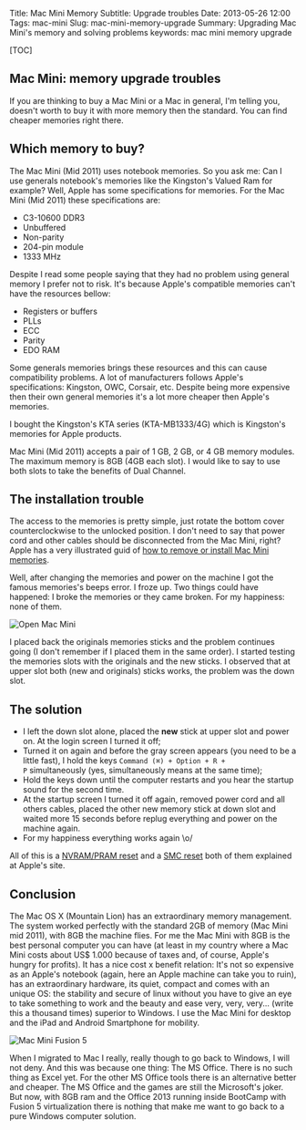 ﻿Title: Mac Mini Memory
Subtitle: Upgrade troubles
Date: 2013-05-26 12:00
Tags: mac-mini
Slug: mac-mini-memory-upgrade
Summary: Upgrading Mac Mini's memory and solving problems
keywords: mac mini memory upgrade

[TOC]

## Mac Mini: memory upgrade troubles

If you are thinking to buy a Mac Mini or a Mac in general, I'm telling you, doesn't worth to buy it with more memory then the standard. You can find cheaper memories right there.
		

## Which memory to buy?
			
The Mac Mini (Mid 2011) uses notebook memories. So you ask me: Can I use generals notebook's memories like the Kingston's Valued Ram for example? Well, Apple has some specifications for memories. For the Mac Mini (Mid 2011) these specifications are:

* C3-10600 DDR3
* Unbuffered
* Non-parity
* 204-pin module
* 1333 MHz

Despite I read some people saying that they had no problem using general memory I prefer not to risk. It's because Apple's compatible memories can't have the resources bellow:

* Registers or buffers
* PLLs
* ECC
* Parity
* EDO RAM

Some generals memories brings these resources and this can cause compatibility problems. A lot of manufacturers follows Apple's specifications: Kingston, OWC, Corsair, etc. Despite being more expensive then their own general memories it's a lot more cheaper then Apple's memories.

I bought the Kingston's KTA series (KTA-MB1333/4G) which is Kingston's memories for Apple products.

Mac Mini (Mid 2011) accepts a pair of 1 GB, 2 GB, or 4 GB memory modules. The maximum memory is 8GB (4GB each slot). I would like to say to use both slots to take the benefits of Dual Channel.

## The installation trouble

The access to the memories is pretty simple, just rotate the bottom cover counterclockwise to the unlocked position. I don't need to say that power cord and other cables should be disconnected from the Mac Mini, right? Apple has a very illustrated guid of [how to remove or install Mac Mini memories](http://support.apple.com/kb/ht4432).

Well, after changing the memories and power on the machine I got the famous memories's beeps error. I froze up. Two things could have happened: I broke the memories or they came broken. For my happiness: none of them.

![Open Mac Mini]({filename}/img/memoria-mac-mini.jpg)

I placed back the originals memories sticks and the problem continues going (I don't remember if I placed them in the same order). I started testing the memories slots with the originals and the new sticks. I observed that at upper slot both (new and originals) sticks works, the problem was the down slot.

## The solution

* I left the down slot alone, placed the **new** stick at upper slot and power on. At the login screen I turned it off;
* Turned it on again and before the gray screen appears (you need to be a little fast), I hold the keys <code>Command (⌘) + Option + R + P</code> simultaneously (yes, simultaneously means at the same time);
* Hold the keys down until the computer restarts and you hear the startup sound for the second time.
* At the startup screen I turned it off again, removed power cord and all others cables, placed the other new memory stick at down slot and waited more 15 seconds before replug everything and power on the machine again.
* For my happiness everything works again \o/

All of this is a [NVRAM/PRAM reset](http://support.apple.com/kb/HT1379) and a [SMC reset](http://support.apple.com/kb/HT3964) both of them explained at Apple's site.

## Conclusion

The Mac OS X (Mountain Lion) has an extraordinary memory management. The system worked perfectly with the standard 2GB of memory (Mac Mini mid 2011), with 8GB the machine flies. For me the Mac Mini with 8GB is the best personal computer you can have (at least in my country where a Mac Mini costs about US$ 1.000 because of taxes and, of course, Apple's hungry for profits). It has a nice cost x benefit relation: It's not so expensive as an Apple's notebook (again, here an Apple machine can take you to ruin), has an extraordinary hardware, its quiet, compact and comes with an unique OS: the stability and secure of linux without you have to give an eye to take something to work and the beauty and ease very, very, very... (write this a thousand times) superior to Windows. I use the Mac Mini for desktop and the iPad and Android Smartphone for mobility.

![Mac Mini Fusion 5]({filename}/img/excel-fusion.jpg)

When I migrated to Mac I really, really though to go back to Windows, I will not deny. And this was because one thing: The MS Office. There is no such thing as Excel yet. For the other MS Office tools there is an alternative better and cheaper. The MS Office and the games are still the Microsoft's joker. But now, with 8GB ram and the Office 2013 running inside BootCamp with Fusion 5 virtualization there is nothing that make me want to go back to a pure Windows computer solution.